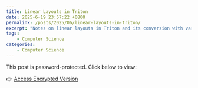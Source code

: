 ```yaml
---
title: Linear Layouts in Triton
date: 2025-6-19 23:57:22 +0800
permalink: /posts/2025/06/linear-layouts-in-triton/
excerpt: "Notes on linear layouts in Triton and its conversion with various traditional layout types."
tags: 
    - Computer Science
categories: 
    - Computer Science
---
```


This post is password-protected. Click below to view:

👉 [Access Encrypted Version](https://bowenyu066.github.io/encrypted/triton-linear-layouts.html)